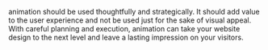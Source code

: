 
animation should be used thoughtfully and strategically. It should add value to the user experience and not be used just for the sake of visual appeal. With careful planning and execution, animation can take your website design to the next level and leave a lasting impression on your visitors.

